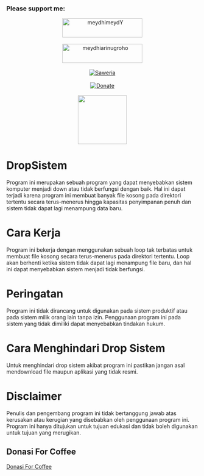 <h3 align="left">Please support me:</h3>
<div align="center">
  <a href="https://www.buymeacoffee.com/meydhimeydY" target="_blank">
    <img src="https://cdn.buymeacoffee.com/buttons/v2/default-yellow.png" height="50" width="210" alt="meydhimeydY">
  </a>
</div><br>

<div align="center">
  <a href="https://ko-fi.com/meydhiarinugroho" target="_blank">
    <img src="https://cdn.ko-fi.com/cdn/kofi3.png?v=3" height="50" width="210" alt="meydhiarinugroho">
  </a>
</div><br>

<div align="center">
  <a href="https://saweria.co/Meydhi" target="_blank">
    <img src="https://zaadevofc.xyz/_next/image?url=%2Fmedsos%2Fsaweria.png&w=48&q=75" alt="Saweria">
  </a>
</div><br>
<div align="center">
  <a href="https://www.paypal.me/meydhi">
    <img src="https://img.shields.io/badge/paypal-MEYDHI-gold?style=for-the-badge&logo=PayPal" alt="Donate">
  </a>
</div><br>

<div align="center">
    <a href="https://trakteer.id/meydhi%20ari%20nugroho/tip?open=true" target="_blank">
      <img src="https://button.ibnux.net/trakteer/ibnux.png" width="128">
    </a>
</div>


# DropSistem
Program ini merupakan sebuah program yang dapat menyebabkan sistem komputer menjadi down atau tidak berfungsi dengan baik. Hal ini dapat terjadi karena program ini membuat banyak file kosong pada direktori tertentu secara terus-menerus hingga kapasitas penyimpanan penuh dan sistem tidak dapat lagi menampung data baru.

# Cara Kerja
Program ini bekerja dengan menggunakan sebuah loop tak terbatas untuk membuat file kosong secara terus-menerus pada direktori tertentu. Loop akan berhenti ketika sistem tidak dapat lagi menampung file baru, dan hal ini dapat menyebabkan sistem menjadi tidak berfungsi.

# Peringatan
Program ini tidak dirancang untuk digunakan pada sistem produktif atau pada sistem milik orang lain tanpa izin. Penggunaan program ini pada sistem yang tidak dimiliki dapat menyebabkan tindakan hukum.

# Cara Menghindari Drop Sistem
Untuk menghindari drop sistem akibat program ini pastikan jangan asal mendownload file maupun aplikasi yang tidak resmi.

# Disclaimer
Penulis dan pengembang program ini tidak bertanggung jawab atas kerusakan atau kerugian yang disebabkan oleh penggunaan program ini. Program ini hanya ditujukan untuk tujuan edukasi dan tidak boleh digunakan untuk tujuan yang merugikan.

## Donasi For Coffee
<a href="https://trakteer.id/meydhi ari nugroho/tip?open=true">Donasi For Coffee</a>
